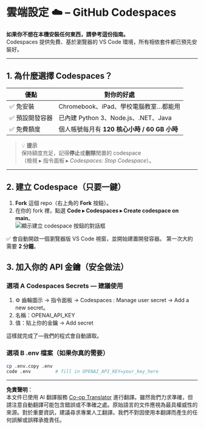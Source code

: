 <!--
CO_OP_TRANSLATOR_METADATA:
{
  "original_hash": "be9cef0460b3696ed5d8f6f8d2f64d45",
  "translation_date": "2025-08-26T14:37:29+00:00",
  "source_file": "00-course-setup/01-setup-cloud.md",
  "language_code": "mo"
}
-->
# 雲端設定 ☁️ – GitHub Codespaces

**如果你不想在本機安裝任何東西，請參考這份指南。**  
Codespaces 提供免費、基於瀏覽器的 VS Code 環境，所有相依套件都已預先安裝好。

---

## 1.  為什麼選擇 Codespaces？

| 優點 | 對你的好處 |
|------|------------|
| ✅ 免安裝 | Chromebook、iPad、學校電腦教室…都能用 |
| ✅ 預設開發容器 | 已內建 Python 3、Node.js、.NET、Java |
| ✅ 免費額度 | 個人帳號每月有 **120 核心小時 / 60 GB 小時** |

> 💡 **提示**  
> 保持額度充足，記得**停止**或**刪除**閒置的 codespace  
> （檢視 ▸ 指令面板 ▸ *Codespaces: Stop Codespace*）。

---

## 2.  建立 Codespace（只要一鍵）

1. **Fork** 這個 repo（右上角的 **Fork** 按鈕）。  
2. 在你的 fork 裡，點選 **Code ▸ Codespaces ▸ Create codespace on main**。  
   ![顯示建立 codespace 按鈕的對話框](../../../00-course-setup/images/who-will-pay.webp)

✅ 會自動開啟一個瀏覽器版 VS Code 視窗，並開始建置開發容器。
第一次大約需要 **2 分鐘**。

## 3. 加入你的 API 金鑰（安全做法）

### 選項 A Codespaces Secrets — 建議使用

1. ⚙️ 齒輪圖示 -> 指令面板 -> Codespaces : Manage user secret -> Add a new secret。
2. 名稱：OPENAI_API_KEY
3. 值：貼上你的金鑰 → Add secret

這樣就完成了—我們的程式會自動讀取。

### 選項 B .env 檔案（如果你真的需要）

```bash
cp .env.copy .env
code .env         # fill in OPENAI_API_KEY=your_key_here
```

---

**免責聲明**：  
本文件已使用 AI 翻譯服務 [Co-op Translator](https://github.com/Azure/co-op-translator) 進行翻譯。雖然我們力求準確，但請注意自動翻譯可能包含錯誤或不準確之處。原始語言的文件應視為最具權威性的來源。對於重要資訊，建議尋求專業人工翻譯。我們不對因使用本翻譯而產生的任何誤解或誤釋承擔責任。